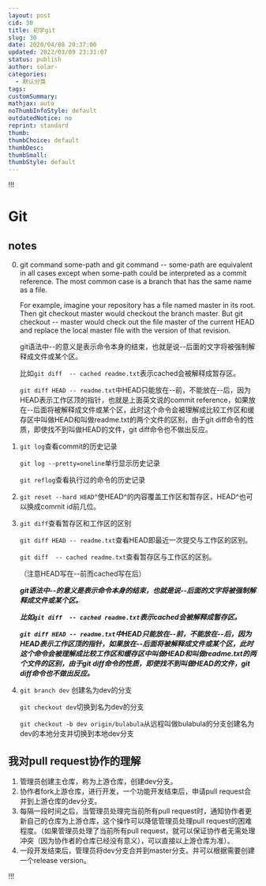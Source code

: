 ```yaml
---
layout: post
cid: 30
title: 初学git
slug: 30
date: 2020/04/08 20:37:00
updated: 2022/03/09 23:31:07
status: publish
author: solar-
categories: 
  - 默认分类
tags: 
customSummary: 
mathjax: auto
noThumbInfoStyle: default
outdatedNotice: no
reprint: standard
thumb: 
thumbChoice: default
thumbDesc: 
thumbSmall: 
thumbStyle: default
---
```



!!!
<h1 >Git</h1>
<h2 >notes</h2>
<ol start='0' >
<li><p>git command some-path and git command -- some-path are equivalent in all cases except when some-path could be interpreted as a commit reference. The most common case is a branch that has the same name as a file.</p>
<p>For example, imagine your repository has a file named master in its root. Then git checkout master would checkout the branch master. But git checkout -- master would check out the file master of the current HEAD and replace the local master file with the version of that revision.</p>
<p>git语法中--的意义是表示命令本身的结束，也就是说--后面的文字将被强制解释成文件或某个区。</p>
<p>比如<code>git diff  -- cached readme.txt</code>表示cached会被解释成暂存区。</p>
<p><code>git diff HEAD -- readme.txt</code>中HEAD只能放在--前，不能放在--后，因为HEAD表示工作区顶的指针，也就是上面英文说的commit reference，如果放在--后面将被解释成文件或某个区，此时这个命令会被理解成比较工作区和缓存区中叫做HEAD和叫做readme.txt的两个文件的区别，由于git diff命令的性质，即使找不到叫做HEAD的文件，git diff命令也不做出反应。</p>
</li>
<li><p><code>git log</code>查看commit的历史记录</p>
<p><code>git log --pretty=oneline</code>单行显示历史记录</p>
<p><code>git reflog</code>查看执行过的命令的历史记录</p>
</li>
<li><p><code>git reset --hard HEAD^</code>使HEAD^的内容覆盖工作区和暂存区，HEAD^也可以换成commit id前几位。</p>
</li>
<li><p><code>git diff</code>查看暂存区和工作区的区别</p>
<p><code>git diff HEAD -- readme.txt</code>查看HEAD即最近一次提交与工作区的区别。</p>
<p><code>git diff  -- cached readme.txt</code>查看暂存区与工作区的区别。</p>
<p>（注意HEAD写在--前而cached写在后）</p>
<p><em><strong>git语法中--的意义是表示命令本身的结束，也就是说--后面的文字将被强制解释成文件或某个区。</strong></em></p>
<p><em><strong>比如<code>git diff  -- cached readme.txt</code>表示cached会被解释成暂存区。</strong></em></p>
<p><em><strong><code>git diff HEAD -- readme.txt</code>中HEAD只能放在--前，不能放在--后，因为HEAD表示工作区顶的指针，如果放在--后面将被解释成文件或某个区，此时这个命令会被理解成比较工作区和缓存区中叫做HEAD和叫做readme.txt的两个文件的区别，由于git diff命令的性质，即使找不到叫做HEAD的文件，git diff命令也不做出反应。</strong></em></p>
</li>
<li><p><code>git branch dev</code> 创建名为dev的分支</p>
<p><code>git checkout dev</code>切换到名为dev的分支</p>
<p><code>git checkout -b dev origin/bulabula</code>从远程叫做bulabula的分支创建名为dev的本地分支并切换到本地dev分支</p>
</li>

</ol>
<h2 >我对pull request协作的理解</h2>
<ol>
<li>管理员创建主仓库，称为上游仓库，创建dev分支。</li>
<li>协作者fork上游仓库，进行开发，一个功能开发结束后，申请pull request合并到上游仓库的dev分支。</li>
<li>每隔一段时间之后，当管理员处理完当前所有pull request时，通知协作者更新自己的仓库为上游仓库，这个操作可以降低管理员处理pull request的困难程度。（如果管理员处理了当前所有pull request，就可以保证协作者无需处理冲突（因为协作者的仓库已经没有意义），可以直接以上游仓库为准）。</li>
<li>一段开发结束后，管理员将dev分支合并到master分支。并可以根据需要创建一个release version。</li>

</ol>
!!!